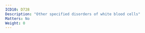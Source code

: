 ```yaml
---
ICD10: D728
Description: "Other specified disorders of white blood cells"
Matters: No
Weight: 0
---
```

